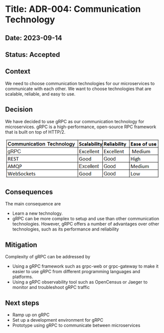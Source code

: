 # Title: ADR-004: Communication Technology
## Date: 2023-09-14
## Status: Accepted

## Context
We need to choose communication technologies for our microservices to communicate with each other. We want to choose technologies that are scalable, reliable, and easy to use.
 
## Decision
We have decided to use gRPC as our communication technology for microservices. gRPC is a high-performance, open-source RPC framework that is built on top of HTTP/2.

![Communication Technology Comparison](CommunicationTechnologyComparison.png)
## Consequences
The main consequence are 
* Learn a new technology. 
* gRPC can be more complex to setup and use than other communication technologies.
  However, gRPC offers a number of advantages over other technologies, such as its performance and reliability

## Mitigation
Complexity of gRPC can be addressed by
* Using a gRPC framework such as grpc-web or grpc-gateway to make it easier to use gRPC from different programming languages and platforms.
* Using a gRPC observability tool such as OpenCensus or Jaeger to monitor and troubleshoot gRPC traffic
## Next steps
* Ramp up on gRPC
* Set up a development environment for gRPC 
* Prototype using gRPC to communicate between  microservices
